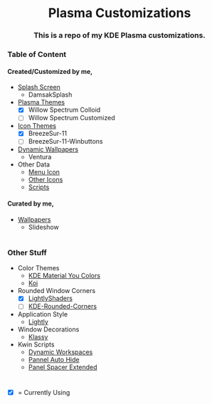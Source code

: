 <h1 align="center"> Plasma Customizations </h1>
<h3 align="center"> This is a repo of my KDE Plasma customizations. </h3>

### Table of Content

#### Created/Customized by me,

- [Splash Screen](./.local/share/plasma/look-and-feel)
  - DamsakSplash
- [Plasma Themes](./.local/share/plasma/desktoptheme/)
  - [X] Willow Spectrum Colloid
  - [ ] Willow Spectrum Customized
- [Icon Themes](./.local/share/icons/)
  - [X] BreezeSur-11
  - [ ] BreezeSur-11-Winbuttons
- [Dynamic Wallpapers](./.local/share/wallpapers/)
  - Ventura
- Other Data
  - [Menu Icon](./.data/Themming/Menu-icon/)
  - [Other Icons](./.data/Themming/Other-icons/)
  - [Scripts](./.data/Themming/Scripts/)

#### Curated by me,

- [Wallpapers](./.data/Themming/Wallpapers/)
  - Slideshow

#

### Other Stuff

- Color Themes
  - [KDE Material You Colors](https://github.com/luisbocanegra/kde-material-you-colors)
  - [Koi](https://github.com/baduhai/Koi)
- Rounded Window Corners
  - [X] [LightlyShaders](https://github.com/a-parhom/LightlyShaders)
  - [ ] [KDE-Rounded-Corners](https://github.com/matinlotfali/KDE-Rounded-Corners)
- Application Style
  - [Lightly](https://github.com/boehs/Lightly)
- Window Decorations
  - [Klassy](https://github.com/paulmcauley/klassy)
- Kwin Scripts
  - [Dynamic Workspaces](https://github.com/d86leader/dynamic_workspaces)
  - [Pannel Auto Hide](https://github.com/luisbocanegra/kwin-panel-auto-hide)
  - [Panel Spacer Extended](https://github.com/luisbocanegra/plasma-panel-spacer-extended)

#

- [X] = Currently Using
